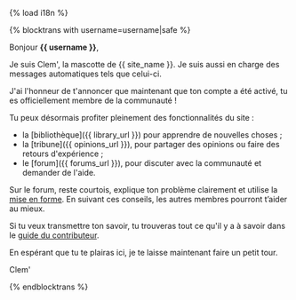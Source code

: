 {% load i18n %}

{% blocktrans with username=username|safe %}

Bonjour **{{ username }}**,

Je suis Clem', la mascotte de {{ site_name }}. Je suis aussi en charge des messages automatiques tels que celui-ci.

J'ai l'honneur de t'annoncer que maintenant que ton compte a été activé, tu es officiellement membre de la communauté !

Tu peux désormais profiter pleinement des fonctionnalités du site :

- la [bibliothèque]({{ library_url }}) pour apprendre de nouvelles choses ;
- la [tribune]({{ opinions_url }}), pour partager des opinions ou faire des retours d'expérience ;
- le [forum]({{ forums_url }}), pour discuter avec la communauté et demander de l'aide.

Sur le forum, reste courtois, explique ton problème clairement et utilise la [mise en forme](https://zestedesavoir.com/tutoriels/249/rediger-sur-zds/). En suivant ces conseils, les autres membres pourront t’aider au mieux.

Si tu veux transmettre ton savoir, tu trouveras tout ce qu'il y a à savoir dans le [guide du contributeur](https://zestedesavoir.com/tutoriels/705/le-guide-du-contributeur/).

En espérant que tu te plairas ici, je te laisse maintenant faire un petit tour.

Clem'

{% endblocktrans %}


